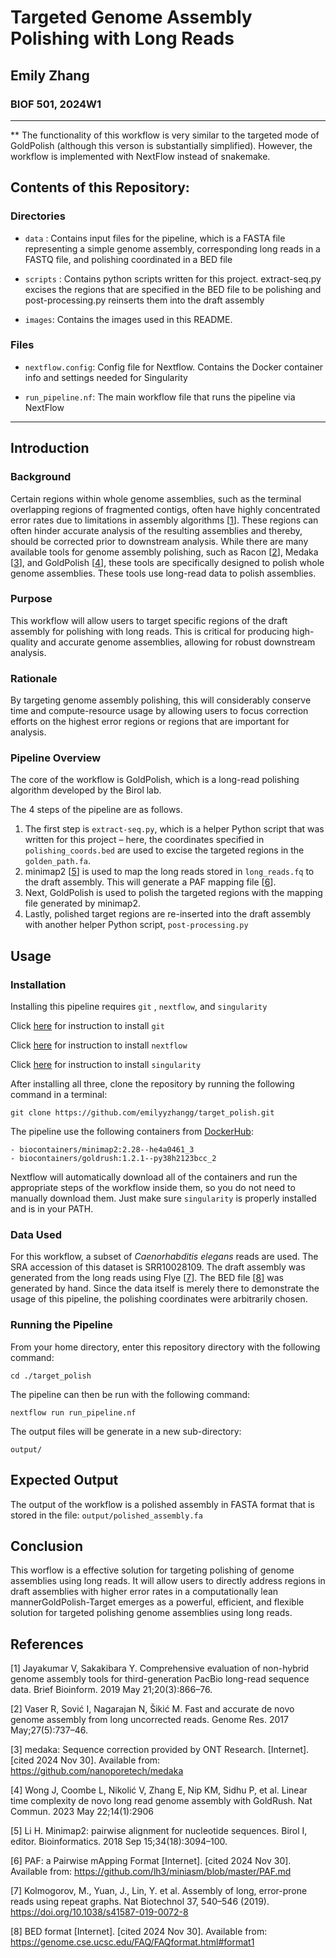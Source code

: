 # Targeted Genome Assembly Polishing with Long Reads
## Emily Zhang
### BIOF 501, 2024W1
------------------------------------------------------------------------
** The functionality of this workflow is very similar to the targeted mode of GoldPolish (although this verson is substantially simplified). However, the workflow is implemented with NextFlow instead of snakemake. 

## Contents of this Repository:

### Directories
-   `data` : Contains input files for the pipeline, which is a FASTA file representing a simple genome assembly, corresponding long reads in a FASTQ file, and polishing coordinated in a BED file

-   `scripts` : Contains python scripts written for this project. extract-seq.py excises the regions that are specified in the BED file to be polishing and post-processing.py reinserts them into the draft assembly

-   `images`: Contains the images used in this README.

### Files

-   `nextflow.config`: Config file for Nextflow. Contains the Docker container info and settings needed for Singularity 

-   `run_pipeline.nf`: The main workflow file that runs the pipeline via NextFlow

------------------------------------------------------------------------

## Introduction

### Background
Certain regions within whole genome assemblies, such as the terminal overlapping regions of fragmented contigs, often have highly concentrated error rates due to limitations in assembly algorithms [[1](#references)]. These regions can often hinder accurate analysis of the resulting assemblies and thereby, should be corrected prior to downstream analysis. While there are many available tools for genome assembly polishing, such as Racon [[2](#references)], Medaka [[3](#references)], and GoldPolish [[4](#references)], these tools are specifically designed to polish whole genome assemblies. These tools use long-read data to polish assemblies. 

### Purpose
This workflow will allow users to target specific regions of the draft assembly for polishing with long reads. This is critical for producing high-quality and accurate genome assemblies, allowing for robust downstream analysis. 

### Rationale
By targeting genome assembly polishing, this will considerably conserve time and compute-resource usage by allowing users to focus correction efforts on the highest error regions or regions that are important for analysis. 

### Pipeline Overview
The core of the workflow is GoldPolish, which is a long-read polishing algorithm developed by the Birol lab. 

The 4 steps of the pipeline are as follows. 
1. The first step is `extract-seq.py`, which is a helper Python script that was written for this project – here, the coordinates specified in  `polishing_coords.bed` are used to excise the targeted regions in the `golden_path.fa`. 
2. minimap2 [[5](#references)] is used to map the long reads stored in `long_reads.fq` to the draft assembly. This will generate a PAF mapping file [[6](#references)]. 
3. Next, GoldPolish is used to polish the targeted regions with the mapping file generated by minimap2. 
4. Lastly, polished target regions are re-inserted into the draft assembly with another helper Python script, `post-processing.py`

## Usage

### Installation

Installing this pipeline requires `git` , `nextflow`, and `singularity`

Click [here](https://git-scm.com/book/en/v2/Getting-Started-Installing-Git) for instruction to install `git`

Click [here](https://www.nextflow.io/docs/latest/getstarted.html) for instruction to install `nextflow`

Click [here](https://docs.sylabs.io/guides/3.0/user-guide/installation.html) for instruction to install `singularity`

After installing all three, clone the repository by running the following command in a terminal:

```         
git clone https://github.com/emilyyzhangg/target_polish.git 
```

The pipeline use the following containers from [DockerHub](https://hub.docker.com/):

```
- biocontainers/minimap2:2.28--he4a0461_3
- biocontainers/goldrush:1.2.1--py38h2123bcc_2
```

Nextflow will automatically download all of the containers and run the appropriate steps of the workflow inside them, so you do not need to manually download them. Just make sure `singularity` is properly installed and is in your PATH.

### Data Used

For this workflow, a subset of _Caenorhabditis elegans_ reads are used. The SRA accession of this dataset is SRR10028109. The draft assembly was generated from the long reads using Flye [[7](#references)]. The BED file [[8](#references)] was generated by hand. Since the data itself is merely there to demonstrate the usage of this pipeline, the polishing coordinates were arbitrarily chosen. 

### Running the Pipeline

From your home directory, enter this repository directory with the following command:

```
cd ./target_polish
```

The pipeline can then be run with the following command:

```         
nextflow run run_pipeline.nf
```

The output files will be generate in a new sub-directory:

`output/`

## Expected Output

The output of the workflow is a polished assembly in FASTA format that is stored in the file: `output/polished_assembly.fa`


## Conclusion

This worflow is a effective solution for targeting polishing of genome assemblies using long reads. It will allow users to directly address regions in draft assemblies with higher error rates in a computationally lean mannerGoldPolish-Target emerges as a powerful, efficient, and flexible solution for targeted polishing genome assemblies using long reads. 

## References
[1] Jayakumar V, Sakakibara Y. Comprehensive evaluation of non-hybrid genome assembly tools for third-generation PacBio long-read sequence data. Brief Bioinform. 2019 May 21;20(3):866–76.

[2] Vaser R, Sović I, Nagarajan N, Šikić M. Fast and accurate de novo genome assembly from long uncorrected reads. Genome Res. 2017 May;27(5):737–46.

[3] medaka: Sequence correction provided by ONT Research. [Internet]. [cited 2024 Nov 30]. Available from: https://github.com/nanoporetech/medaka

[4] Wong J, Coombe L, Nikolić V, Zhang E, Nip KM, Sidhu P, et al. Linear time complexity de novo long read genome assembly with GoldRush. Nat Commun. 2023 May 22;14(1):2906

[5] Li H. Minimap2: pairwise alignment for nucleotide sequences. Birol I, editor. Bioinformatics. 2018 Sep 15;34(18):3094–100. 

[6] PAF: a Pairwise mApping Format [Internet]. [cited 2024 Nov 30]. Available from: https://github.com/lh3/miniasm/blob/master/PAF.md

[7] Kolmogorov, M., Yuan, J., Lin, Y. et al. Assembly of long, error-prone reads using repeat graphs. Nat Biotechnol 37, 540–546 (2019). https://doi.org/10.1038/s41587-019-0072-8

[8] BED format [Internet]. [cited 2024 Nov 30]. Available from: https://genome.cse.ucsc.edu/FAQ/FAQformat.html#format1